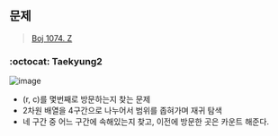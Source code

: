 ## 문제
> [Boj 1074. Z](https://www.acmicpc.net/problem/1074)


### :octocat: Taekyung2

![image](https://user-images.githubusercontent.com/37056992/92192882-ece81700-eea1-11ea-8584-d8959d4191a8.png)

- (r, c)를 몇번째로 방문하는지 찾는 문제
- 2차원 배열을 4구간으로 나누어서 범위를 좁혀가며 재귀 탐색 
- 네 구간 중 어느 구간에 속해있는지 찾고, 이전에 방문한 곳은 카운트 해준다.